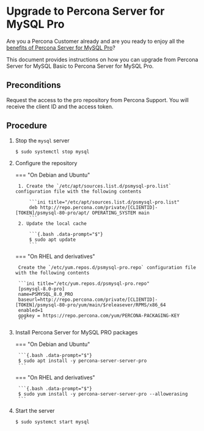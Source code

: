 # Upgrade to Percona Server for MySQL Pro

Are you a Percona Customer already and are you ready to enjoy all the [benefits of Percona Server for MySQL Pro](../psmysql-pro.md)? 

This document provides instructions on how you can upgrade from Percona Server for MySQL Basic to Percona Server for MySQL Pro.

## Preconditions 

Request the access to the pro repository from Percona Support. You will receive the client ID and the access token.

## Procedure

1. Stop the `mysql` server

    ```{.bash data-prompt="$"}
    $ sudo systemctl stop mysql
    ```
2. Configure the repository

    === "On Debian and Ubuntu"

        1. Create the `/etc/apt/sources.list.d/psmysql-pro.list` configuration file with the following contents

            ```ini title="/etc/apt/sources.list.d/psmysql-pro.list"
            deb http://repo.percona.com/private/[CLIENTID]-[TOKEN]/psmysql-80-pro/apt/ OPERATING_SYSTEM main
            ```
        2. Update the local cache

            ```{.bash .data-prompt="$"}
            $ sudo apt update
            ```

    === "On RHEL and derivatives"

        Create the `/etc/yum.repos.d/psmysql-pro.repo` configuration file with the following contents

        ```ini title="/etc/yum.repos.d/psmysql-pro.repo"
        [psmysql-8.0-pro]
        name=PSMYSQL_8.0_PRO
        baseurl=http://repo.percona.com/private/[CLIENTID]-[TOKEN]/psmysql-80-pro/yum/main/$releasever/RPMS/x86_64
        enabled=1
        gpgkey = https://repo.percona.com/yum/PERCONA-PACKAGING-KEY
        ```

3. Install Percona Server for MySQL PRO packages

    === "On Debian and Ubuntu"

        ```{.bash .data-prompt="$"}
        $ sudo apt install -y percona-server-server-pro
        ```
    === "On RHEL and derivatives"

        ```{.bash .data-prompt="$"}
        $ sudo yum install -y percona-server-server-pro --allowerasing
        ```

4. Start the server
    ```{.bash .data-prompt="$"}
    $ sudo systemct start mysql
    ```